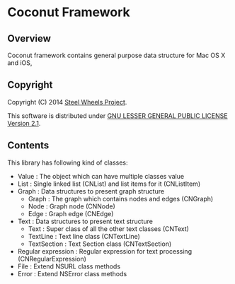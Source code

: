 Coconut Framework
=================

Overview
--------
Coconut framework contains general purpose data structure for Mac OS X and iOS,

Copyright
---------
Copyright (C) 2014 [Steel Wheels Project](https://sites.google.com/site/steelwheelsproject/).

This software is distributed under [GNU LESSER GENERAL PUBLIC LICENSE Version 2.1](https://www.gnu.org/licenses/lgpl-2.1-standalone.html).

Contents
--------
This library has following kind of classes:
* Value : The object which can have multiple classes value
* List  : Single linked list (CNList) and list items for it (CNListItem)
* Graph : Data structures to present graph structure
	* Graph : The graph which contains nodes and edges (CNGraph)
	* Node : Graph node (CNNode)
	* Edge : Graph edge (CNEdge)
* Text  : Data structures to present text structure
	* Text        : Super class of all the other text classes (CNText)
	* TextLine    : Text line class (CNTextLine)
	* TextSection : Text Section class (CNTextSection)
* Regular expression : Regular expression for text processing 
          (CNRegularExpression)
* File  : Extend NSURL class methods
* Error : Extend NSError class methods

